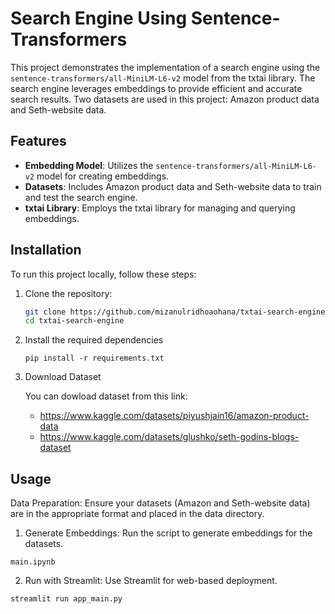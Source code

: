 
# Search Engine Using Sentence-Transformers

This project demonstrates the implementation of a search engine using the `sentence-transformers/all-MiniLM-L6-v2` model from the txtai library. The search engine leverages embeddings to provide efficient and accurate search results. Two datasets are used in this project: Amazon product data and Seth-website data.

## Features

- **Embedding Model**: Utilizes the `sentence-transformers/all-MiniLM-L6-v2` model for creating embeddings.
- **Datasets**: Includes Amazon product data and Seth-website data to train and test the search engine.
- **txtai Library**: Employs the txtai library for managing and querying embeddings.

## Installation

To run this project locally, follow these steps:

1. Clone the repository:

   ```bash
   git clone https://github.com/mizanulridhoaohana/txtai-search-engine
   cd txtai-search-engine 
   ```
2. Install the required dependencies

   ```
   pip install -r requirements.txt 
   ```
3. Download Dataset

   You can dowload dataset from this link:

   - https://www.kaggle.com/datasets/piyushjain16/amazon-product-data
   - https://www.kaggle.com/datasets/glushko/seth-godins-blogs-dataset

## Usage
Data Preparation: Ensure your datasets (Amazon and Seth-website data) are in the appropriate format and placed in the data directory.



1. Generate Embeddings: Run the script to generate embeddings for the datasets.
```
main.ipynb
```
2. Run with Streamlit: Use Streamlit for web-based deployment.
```
streamlit run app_main.py
```
